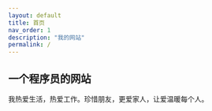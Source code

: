 ```yaml
---
layout: default
title: 首页
nav_order: 1
description: "我的网站"
permalink: /
---
```


<section id="slider">
  <div class="container">
    <div class="row">
      <div class="col-md-10 col-md-offset-2">
        <div class="block">
          <h1 class="animated fadeInUp">一个程序员的网站</h1>
          <p class="animated fadeInUp">我热爱生活，热爱工作。珍惜朋友，更爱家人，让爱温暖每个人。</p>
        </div>
      </div>
    </div>
  </div>
</section>